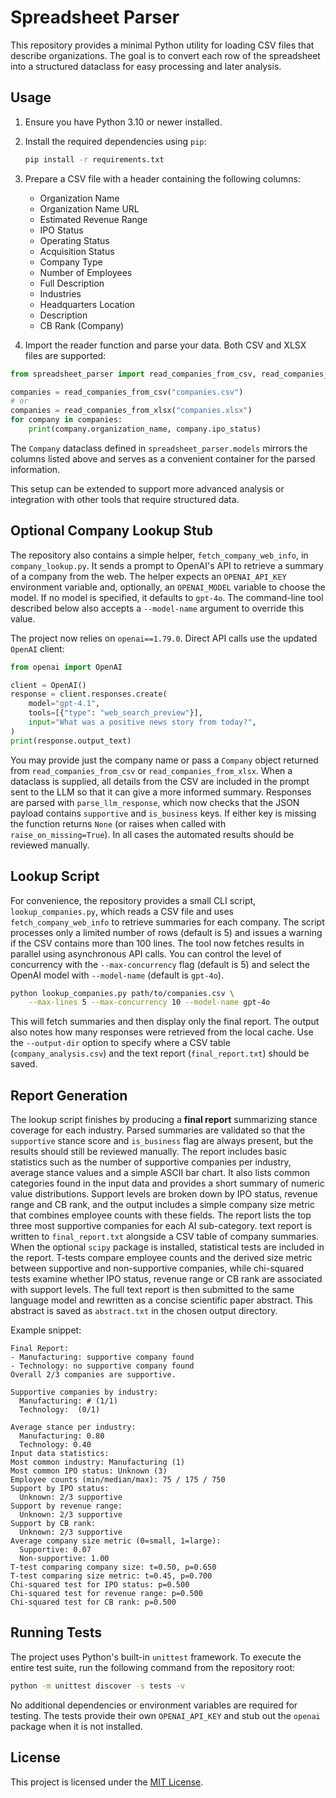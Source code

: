 # Spreadsheet Parser

This repository provides a minimal Python utility for loading CSV files that describe organizations.
The goal is to convert each row of the spreadsheet into a structured dataclass for easy processing
and later analysis.

## Usage

1. Ensure you have Python 3.10 or newer installed.
2. Install the required dependencies using `pip`:

   ```bash
   pip install -r requirements.txt
   ```

3. Prepare a CSV file with a header containing the following columns:
   - Organization Name
   - Organization Name URL
   - Estimated Revenue Range
   - IPO Status
   - Operating Status
   - Acquisition Status
   - Company Type
   - Number of Employees
   - Full Description
   - Industries
   - Headquarters Location
   - Description
   - CB Rank (Company)
4. Import the reader function and parse your data. Both CSV and XLSX files are
   supported:

```python
from spreadsheet_parser import read_companies_from_csv, read_companies_from_xlsx

companies = read_companies_from_csv("companies.csv")
# or
companies = read_companies_from_xlsx("companies.xlsx")
for company in companies:
    print(company.organization_name, company.ipo_status)
```

The `Company` dataclass defined in `spreadsheet_parser.models` mirrors the columns listed above and
serves as a convenient container for the parsed information.

This setup can be extended to support more advanced analysis or integration with
other tools that require structured data.

## Optional Company Lookup Stub

The repository also contains a simple helper, `fetch_company_web_info`, in
`company_lookup.py`. It sends a prompt to OpenAI's API to retrieve a summary of a
company from the web. The helper expects an ``OPENAI_API_KEY`` environment
variable and, optionally, an ``OPENAI_MODEL`` variable to choose the model. If no
model is specified, it defaults to ``gpt-4o``. The command-line tool described
below also accepts a ``--model-name`` argument to override this value.

The project now relies on ``openai==1.79.0``. Direct API calls use the updated
``OpenAI`` client:

```python
from openai import OpenAI

client = OpenAI()
response = client.responses.create(
    model="gpt-4.1",
    tools=[{"type": "web_search_preview"}],
    input="What was a positive news story from today?",
)
print(response.output_text)
```

You may provide just the company name or pass a `Company` object returned from
`read_companies_from_csv` or `read_companies_from_xlsx`. 
When a dataclass is supplied, all details from the CSV
are included in the prompt sent to the LLM so that it can give a more informed
summary. Responses are parsed with `parse_llm_response`, which now checks that
the JSON payload contains `supportive` and `is_business` keys. If either key is
missing the function returns `None` (or raises when called with
`raise_on_missing=True`). In all cases the automated results should be reviewed
manually.
## Lookup Script

For convenience, the repository provides a small CLI script, `lookup_companies.py`,
which reads a CSV file and uses `fetch_company_web_info` to retrieve summaries for
each company. The script processes only a limited number of rows (default is 5)
and issues a warning if the CSV contains more than 100 lines.
The tool now fetches results in parallel using asynchronous API calls. You can
control the level of concurrency with the `--max-concurrency` flag (default is 5)
and select the OpenAI model with `--model-name` (default is `gpt-4o`).

```bash
python lookup_companies.py path/to/companies.csv \
    --max-lines 5 --max-concurrency 10 --model-name gpt-4o
```

This will fetch summaries and then display only the final report. The output
also notes how many responses were retrieved from the local cache. Use the
`--output-dir` option to specify where a CSV table (`company_analysis.csv`) and
the text report (`final_report.txt`) should be saved.

## Report Generation

The lookup script finishes by producing a **final report** summarizing stance
coverage for each industry. Parsed summaries are validated so that the
`supportive` stance score and `is_business` flag are always present, but the
results should still be reviewed manually. The report includes basic statistics such as the
number of supportive companies per industry, average stance values and a simple
ASCII bar chart. It also lists common categories found in the input data and
provides a short summary of numeric value distributions. Support levels are
broken down by IPO status, revenue range and CB rank, and the output includes a
simple company size metric that combines employee counts with these fields. The
report lists the top three most supportive companies for each AI sub-category.
text report is written to ``final_report.txt`` alongside a
CSV table of company summaries. When the optional ``scipy`` package is
installed, statistical tests are included in the report. T-tests compare
employee counts and the derived size metric between supportive and
non-supportive companies, while chi-squared tests examine whether IPO status,
revenue range or CB rank are associated with support levels.
The full text report is then submitted to the same language model and rewritten
as a concise scientific paper abstract. This abstract is saved as
``abstract.txt`` in the chosen output directory.

Example snippet:

```text
Final Report:
- Manufacturing: supportive company found
- Technology: no supportive company found
Overall 2/3 companies are supportive.

Supportive companies by industry:
  Manufacturing: # (1/1)
  Technology:  (0/1)

Average stance per industry:
  Manufacturing: 0.80
  Technology: 0.40
Input data statistics:
Most common industry: Manufacturing (1)
Most common IPO status: Unknown (3)
Employee counts (min/median/max): 75 / 175 / 750
Support by IPO status:
  Unknown: 2/3 supportive
Support by revenue range:
  Unknown: 2/3 supportive
Support by CB rank:
  Unknown: 2/3 supportive
Average company size metric (0=small, 1=large):
  Supportive: 0.07
  Non-supportive: 1.00
T-test comparing company size: t=0.50, p=0.650
T-test comparing size metric: t=0.45, p=0.700
Chi-squared test for IPO status: p=0.500
Chi-squared test for revenue range: p=0.500
Chi-squared test for CB rank: p=0.500
```

## Running Tests

The project uses Python's built-in ``unittest`` framework. To execute the entire
test suite, run the following command from the repository root:

```bash
python -m unittest discover -s tests -v
```

No additional dependencies or environment variables are required for testing.
The tests provide their own ``OPENAI_API_KEY`` and stub out the ``openai``
package when it is not installed.

## License

This project is licensed under the [MIT License](LICENSE).
